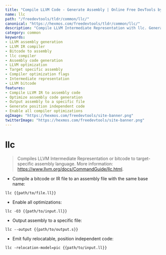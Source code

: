```yaml
---
title: "Compile LLVM Code - Generate Assembly | Online Free DevTools by Hexmos"
name: llc
path: "/freedevtools/tldr/common/llc/"
canonical: "https://hexmos.com/freedevtools/tldr/common/llc/"
description: "Compile LLVM Intermediate Representation with llc. Generate optimized assembly code for various target architectures with ease. Free online tool, no registration required."
category: common
keywords:
- LLVM assembly generation
- LLVM IR compiler
- Bitcode to assembly
- llc compiler
- Assembly code generation
- LLVM optimization
- Target specific assembly
- Compiler optimization flags
- Intermediate representation
- LLVM bitcode
features:
- Compile LLVM IR to assembly code
- Optimize assembly code generation
- Output assembly to a specific file
- Generate position independent code
- Enable all compiler optimizations
ogImage: "https://hexmos.com/freedevtools/site-banner.png"
twitterImage: "https://hexmos.com/freedevtools/site-banner.png"
---
```


# llc

> Compiles LLVM Intermediate Representation or bitcode to target-specific assembly language.
> More information: <https://www.llvm.org/docs/CommandGuide/llc.html>.

- Compile a bitcode or IR file to an assembly file with the same base name:

`llc {{path/to/file.ll}}`

- Enable all optimizations:

`llc -O3 {{path/to/input.ll}}`

- Output assembly to a specific file:

`llc --output {{path/to/output.s}}`

- Emit fully relocatable, position independent code:

`llc -relocation-model=pic {{path/to/input.ll}}`
